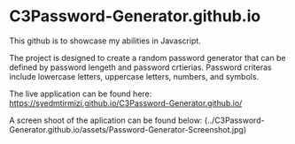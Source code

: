 # C3Password-Generator.github.io

This github is to showcase my abilities in Javascript.

The project is designed to create a random password generator that can be defined by password lengeth and password crtierias. Password criteras include lowercase letters, uppercase letters, numbers, and symbols.

The live application can be found here: https://syedmtirmizi.github.io/C3Password-Generator.github.io/ 

A screen shoot of the aplication can be found below: (../C3Password-Generator.github.io/assets/Password-Generator-Screenshot.jpg)  
